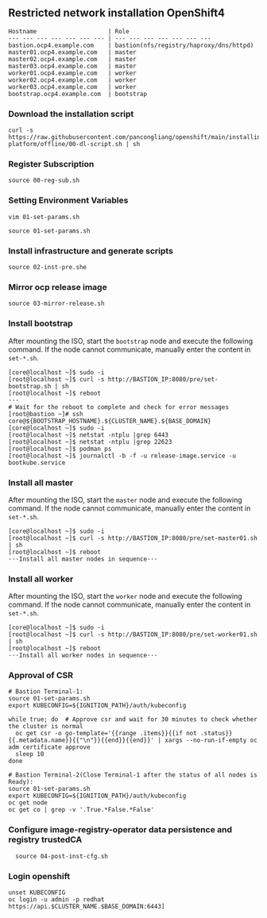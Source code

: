 ## Restricted network installation OpenShift4

```
Hostname                    | Role
--- --- --- --- --- --- --- | --- --- --- --- --- --- --- 
bastion.ocp4.example.com    | bastion(nfs/registry/haproxy/dns/httpd)
master01.ocp4.example.com   | master 
master02.ocp4.example.com   | master
master03.ocp4.example.com   | master
worker01.ocp4.example.com   | worker
worker02.ocp4.example.com   | worker
worker03.ocp4.example.com   | worker
bootstrap.ocp4.example.com  | bootstrap
```

### Download the installation script

```
curl -s https://raw.githubusercontent.com/pancongliang/openshift/main/installing/any-platform/offline/00-dl-script.sh | sh
```

### Register Subscription

```
source 00-reg-sub.sh
```

### Setting Environment Variables

```
vim 01-set-params.sh
  
source 01-set-params.sh
```

### Install infrastructure and generate scripts

```
source 02-inst-pre.she 
```


### Mirror ocp release image

```
source 03-mirror-release.sh
```

### Install bootstrap

After mounting the ISO, start the `bootstrap` node and execute the following command.
If the node cannot communicate, manually enter the content in `set-*.sh`.
```
[core@localhost ~]$ sudo -i
[root@localhost ~]$ curl -s http://BASTION_IP:8080/pre/set-bootstrap.sh | sh
[root@localhost ~]$ reboot
···
# Wait for the reboot to complete and check for error messages
[root@bastion ~]# ssh core@${BOOTSTRAP_HOSTNAME}.${CLUSTER_NAME}.${BASE_DOMAIN}  
[core@localhost ~]$ sudo -i
[root@localhost ~]$ netstat -ntplu |grep 6443
[root@localhost ~]$ netstat -ntplu |grep 22623
[root@localhost ~]$ podman ps
[root@localhost ~]$ journalctl -b -f -u release-image.service -u bootkube.service
```

### Install all master

After mounting the ISO, start the `master` node and execute the following command.
If the node cannot communicate, manually enter the content in `set-*.sh`.
```
[core@localhost ~]$ sudo -i
[root@localhost ~]$ curl -s http://BASTION_IP:8080/pre/set-master01.sh | sh
[root@localhost ~]$ reboot
···Install all master nodes in sequence···
```

### Install all worker

After mounting the ISO, start the `worker` node and execute the following command.
If the node cannot communicate, manually enter the content in `set-*.sh`.
```
[core@localhost ~]$ sudo -i
[root@localhost ~]$ curl -s http://BASTION_IP:8080/pre/set-worker01.sh | sh
[root@localhost ~]$ reboot
···Install all worker nodes in sequence···
```

### Approval of CSR

```
# Bastion Terminal-1:
source 01-set-params.sh
export KUBECONFIG=${IGNITION_PATH}/auth/kubeconfig

while true; do  # Approve csr and wait for 30 minutes to check whether the cluster is normal
  oc get csr -o go-template='{{range .items}}{{if not .status}}{{.metadata.name}}{{"\n"}}{{end}}{{end}}' | xargs --no-run-if-empty oc adm certificate approve
  sleep 10
done
```
```
# Bastion Terminal-2(Close Terminal-1 after the status of all nodes is Ready):
source 01-set-params.sh
export KUBECONFIG=${IGNITION_PATH}/auth/kubeconfig
oc get node
oc get co | grep -v '.True.*False.*False'
```

### Configure image-registry-operator data persistence and registry trustedCA

```
  source 04-post-inst-cfg.sh
```

### Login openshift

```
unset KUBECONFIG
oc login -u admin -p redhat https://api.$CLUSTER_NAME.$BASE_DOMAIN:6443]
```
